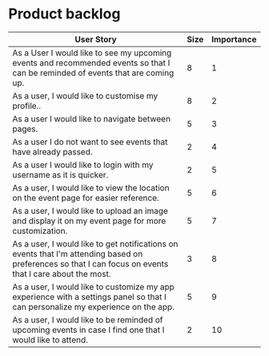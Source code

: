# Product backlog

| User Story                                                                       | Size | Importance |
| -------------------------------------------------------------------------------- | ---- | ---------- |
| As a User I would like to see my upcoming events and recommended events so that I can be reminded of events that are coming up.            | 8    | 1          |
| As a user, I would like to customise my profile..                   | 8    | 2          |
| As a user I would like to navigate between pages.                   | 5    | 3          |
| As a user I do not want to see events that have already passed. | 2    | 4          |
| As a user I would like to login with my username as it is quicker.                   | 2    | 5          |
| As a user, I would like to view the location on the event page for easier reference.                   | 5    | 6          |
| As a user, I would like to upload an image and display it on my event page for more customization.               | 5    | 7          |
|  As a user, I would like to get notifications on events that I'm attending based on preferences so that I can focus on events that I care about the most.                                | 3    | 8          |
| As a user, I would like to customize my app experience with a settings panel so that I can personalize my experience on the app.             | 5    | 9          |
| As a user, I would like to be reminded of upcoming events in case I find one that I would like to attend. | 2    | 10          |

